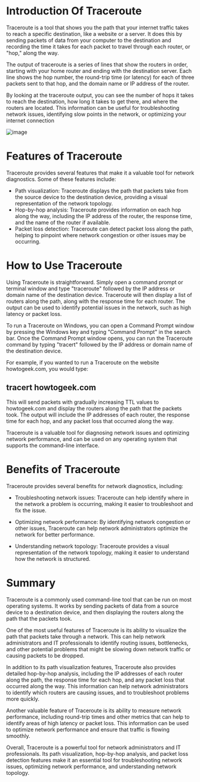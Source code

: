 # Introduction Of Traceroute
Traceroute is a tool that shows you the path that your internet traffic takes to reach a specific destination, like a website or a server. It does this by sending packets of data from your computer to the destination and recording the time it takes for each packet to travel through each router, or "hop," along the way.

The output of traceroute is a series of lines that show the routers in order, starting with your home router and ending with the destination server. Each line shows the hop number, the round-trip time (or latency) for each of three packets sent to that hop, and the domain name or IP address of the router.

By looking at the traceroute output, you can see the number of hops it takes to reach the destination, how long it takes to get there, and where the routers are located. This information can be useful for troubleshooting network issues, identifying slow points in the network, or optimizing your internet connection

![image](https://user-images.githubusercontent.com/126259467/233998609-5d81aa93-04d2-483f-b4dd-c1c7b4668f5c.png)


# Features of Traceroute
Traceroute provides several features that make it a valuable tool for network diagnostics. Some of these features include:

- Path visualization: Traceroute displays the path that packets take from the source device to the destination device, providing a visual representation of the network topology.
- Hop-by-hop analysis: Traceroute provides information on each hop along the way, including the IP address of the router, the response time, and the name of the router if available.
- Packet loss detection: Traceroute can detect packet loss along the path, helping to pinpoint where network congestion or other issues may be occurring.

# How to Use Traceroute
Using Traceroute is straightforward. Simply open a command prompt or terminal window and type "traceroute" followed by the IP address or domain name of the destination device. Traceroute will then display a list of routers along the path, along with the response time for each router. The output can be used to identify potential issues in the network, such as high latency or packet loss.

To run a Traceroute on Windows, you can open a Command Prompt window by pressing the Windows key and typing "Command Prompt" in the search bar. Once the Command Prompt window opens, you can run the Traceroute command by typing "tracert" followed by the IP address or domain name of the destination device.

For example, if you wanted to run a Traceroute on the website howtogeek.com, you would type:
## tracert howtogeek.com

This will send packets with gradually increasing TTL values to howtogeek.com and display the routers along the path that the packets took. The output will include the IP addresses of each router, the response time for each hop, and any packet loss that occurred along the way.

Traceroute is a valuable tool for diagnosing network issues and optimizing network performance, and can be used on any operating system that supports the command-line interface.

# Benefits of Traceroute
Traceroute provides several benefits for network diagnostics, including:

- Troubleshooting network issues: Traceroute can help identify where in the network a problem is occurring, making it easier to troubleshoot and fix the issue.

- Optimizing network performance: By identifying network congestion or other issues, Traceroute can help network administrators optimize the network for better performance.
- Understanding network topology: Traceroute provides a visual representation of the network topology, making it easier to understand how the network is structured.

# Summary
Traceroute is a commonly used command-line tool that can be run on most operating systems. It works by sending packets of data from a source device to a destination device, and then displaying the routers along the path that the packets took.

One of the most useful features of Traceroute is its ability to visualize the path that packets take through a network. This can help network administrators and IT professionals to identify routing issues, bottlenecks, and other potential problems that might be slowing down network traffic or causing packets to be dropped.

In addition to its path visualization features, Traceroute also provides detailed hop-by-hop analysis, including the IP addresses of each router along the path, the response time for each hop, and any packet loss that occurred along the way. This information can help network administrators to identify which routers are causing issues, and to troubleshoot problems more quickly.

Another valuable feature of Traceroute is its ability to measure network performance, including round-trip times and other metrics that can help to identify areas of high latency or packet loss. This information can be used to optimize network performance and ensure that traffic is flowing smoothly.

Overall, Traceroute is a powerful tool for network administrators and IT professionals. Its path visualization, hop-by-hop analysis, and packet loss detection features make it an essential tool for troubleshooting network issues, optimizing network performance, and understanding network topology.
